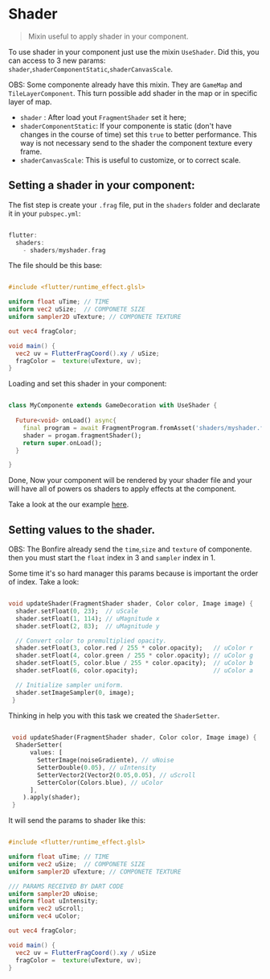 # Shader

> Mixin useful to apply shader in your component.

To use shader in your component just use the mixin `UseShader`.
Did this, you can access to 3 new params: `shader`,`shaderComponentStatic`,`shaderCanvasScale`.

OBS: Some componente already have this mixin. They are `GameMap` and `TileLayerComponent`. This turn possible add shader in the map or in specific layer of map.


- `shader` : After load yout `FragmentShader` set it here;
- `shaderComponentStatic`: If your componente is static (don't have changes in the course of time) set this `true` to better performance. This way is not necessary send to the shader the component texture every frame.
- `shaderCanvasScale`: This is useful to customize, or to correct scale.

## Setting a shader in your component:

The fist step is create your `.frag` file, put in the `shaders` folder and declarate it in your `pubspec.yml`:

```dart

flutter:
  shaders:
    - shaders/myshader.frag

```

The file should be this base:


```glsl

#include <flutter/runtime_effect.glsl>

uniform float uTime; // TIME
uniform vec2 uSize;  // COMPONETE SIZE
uniform sampler2D uTexture; // COMPONETE TEXTURE

out vec4 fragColor;

void main() {
  vec2 uv = FlutterFragCoord().xy / uSize;
  fragColor =  texture(uTexture, uv);
}


```

Loading and set this shader in your component:


```dart

class MyComponente extends GameDecoration with UseShader {
  
  Future<void> onLoad() async{
    final program = await FragmentProgram.fromAsset('shaders/myshader.frag');
    shader = progam.fragmentShader();
    return super.onLoad();
  }

}
```

Done, Now your component will be rendered by your shader file and your will have all of powers os shaders to apply effects at the component.

Take a look at the our example [here](https://github.com/RafaelBarbosatec/bonfire/tree/develop/example/lib/pages/shader).

## Setting values to the shader.

OBS: The Bonfire already send the `time`,`size` and `texture` of componente. then you must start the `float` index in 3 and `sampler` index in 1.


Some time it's so hard manager this params because is important the order of index. Take a look:

```dart

void updateShader(FragmentShader shader, Color color, Image image) {
  shader.setFloat(0, 23);  // uScale
  shader.setFloat(1, 114); // uMagnitude x
  shader.setFloat(2, 83);  // uMagnitude y

  // Convert color to premultiplied opacity.
  shader.setFloat(3, color.red / 255 * color.opacity);   // uColor r
  shader.setFloat(4, color.green / 255 * color.opacity); // uColor g
  shader.setFloat(5, color.blue / 255 * color.opacity);  // uColor b
  shader.setFloat(6, color.opacity);                     // uColor a

  // Initialize sampler uniform.
  shader.setImageSampler(0, image);
 }

```

Thinking in help you with this task we created the `ShaderSetter`.

```dart
 
 void updateShader(FragmentShader shader, Color color, Image image) {
  ShaderSetter(
      values: [
        SetterImage(noiseGradiente), // uNoise
        SetterDouble(0.05), // uIntensity
        SetterVector2(Vector2(0.05,0.05), // uScroll
        SetterColor(Colors.blue), // uColor
      ],
    ).apply(shader);
 }

```

It will send the params to shader like this:

```glsl

#include <flutter/runtime_effect.glsl>

uniform float uTime; // TIME
uniform vec2 uSize;  // COMPONETE SIZE
uniform sampler2D uTexture; // COMPONETE TEXTURE

/// PARAMS RECEIVED BY DART CODE
uniform sampler2D uNoise;
uniform float uIntensity; 
uniform vec2 uScroll;
uniform vec4 uColor;

out vec4 fragColor;

void main() {
  vec2 uv = FlutterFragCoord().xy / uSize
  fragColor =  texture(uTexture, uv);
}

```


